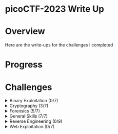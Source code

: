 # picoCTF-2023 Write Up

# Overview
Here are the write-ups for the challenges I completed

# Progress

# Challenges
<details>
  <summary>Binary Exploitation (0/7)</summary>

  * [babygame01] (Unsolved)
  * [two-sum] (Unsolved)
  * [babygame02] (Unsolved)
  * [hijacking] (Unsolved)
  * [tic-tac] (Unsolved)
  * [VINE] (Unsolved)
  * [Horsetrack] (Unsolved)
    
</details>

<details>
  <summary>Cryptography (3/7)</summary>

  * [HideToSee](https://github.com/Bsnookie9/picoCTF-2023-WriteUp/tree/main/Cryptography/HideToSee) (Solved)
  * [ReadMyCert](https://github.com/Bsnookie9/picoCTF-2023-WriteUp/tree/main/Cryptography/ReadMyCert) (Solved)
  * [rotation](https://github.com/Bsnookie9/picoCTF-2023-WriteUp/tree/main/Cryptography/rotation) (Solved)
  * [PowerAnalysis: Warmup]  (Unsolved)
  * [PowerAnalysis: Part 1] (Unsolved)
  * [SRA] (Unsolved)
  * [PowerAnalysis: Part 2] (Unsolved)
    
</details>

<details>
  <summary>Forensics (5/7)</summary>

  * [hideme](https://github.com/Bsnookie9/picoCTF-2023-WriteUp/tree/main/Forensics/hideme) (Solved)
  * [PcapPoisoning](https://github.com/Bsnookie9/picoCTF-2023-WriteUp/tree/main/Forensics/PcapPoisoning) (Solved)
  * [who is it](https://github.com/Bsnookie9/picoCTF-2023-WriteUp/tree/main/Forensics/who%20is%20it) (Solved)
  * [FindAndOpen](https://github.com/Bsnookie9/picoCTF-2023-WriteUp/tree/main/Forensics/FindAndOpen) (Solved)
  * [MSB](https://github.com/Bsnookie9/picoCTF-2023-WriteUp/tree/main/Forensics/MSB) (Solved)
  * [Invisible WORDs] (Unsolved)
  * [UnforgottenBits] (Unsolved)
    
</details>

<details>
  <summary>General Skills (7/7)</summary>

  * [chrono](https://github.com/Bsnookie9/picoCTF-2023-WriteUp/tree/main/General%20Skills/chrono) (Solved)
  * [money-ware](https://github.com/Bsnookie9/picoCTF-2023-WriteUp/tree/main/General%20Skills/money-ware) (Solved)
  * [Permissions](https://github.com/Bsnookie9/picoCTF-2023-WriteUp/tree/main/General%20Skills/Permissions) (Solved)
  * [repititions](https://github.com/Bsnookie9/picoCTF-2023-WriteUp/tree/main/General%20Skills/repititions) (Solved)
  * [useless](https://github.com/Bsnookie9/picoCTF-2023-WriteUp/tree/main/General%20Skills/useless) (Solved)
  * [Speical](https://github.com/Bsnookie9/picoCTF-2023-WriteUp/tree/main/General%20Skills/Special) (Solved)
  * [Speicaler](https://github.com/Bsnookie9/picoCTF-2023-WriteUp/tree/main/General%20Skills/Specialer) (Solved)
    
</details>

<details>
  <summary>Reverse Engineering (0/9)</summary>

  * [Ready Gladiator 0] (Unsolved)
  * [Reverse] (Unsolved)
  * [Safe Opener 2] (Unsolved)
  * [timer] (Unsolved)
  * [Virtual Machine 0] (Unsolved)
  * [No way out] (Unsolved)
  * [Ready Gladiator 1] (Unsolved)
  * [Virtual Machine 1] (Unsolved)
  * [Ready Gladiator 2] (Unsolved)
    
</details>

<details>
  <summary>Web Exploitation (0/7)</summary>

  * [findme] (Unsolved)
  * [MatchTheRegex] (Unsolved)
  * [SOAP] (Unsolved)
  * [More SQLi] (Unsolved)
  * [Java Code Analysis!?!] (Unsolved)
  * [cancri-sp] (Unsolved)
  * [msfroggenerator2] (Unsolved)
    
</details>
